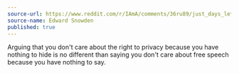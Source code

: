 ```yaml
---
source-url: https://www.reddit.com/r/IAmA/comments/36ru89/just_days_left_to_kill_mass_surveillance_under/crglgh2
source-name: Edward Snowden
published: true
---
```

Arguing that you don't care about the right to privacy because you have nothing to hide is no different than saying you don't care about free speech because you have nothing to say.
